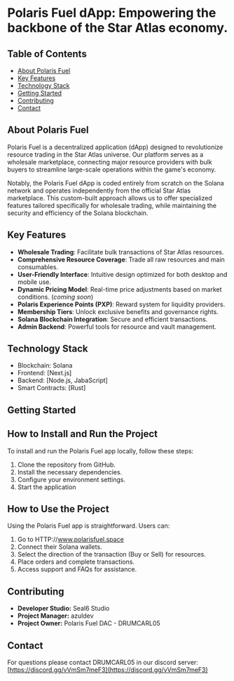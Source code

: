 # Polaris Fuel dApp: Empowering the backbone of the Star Atlas economy.

## Table of Contents
- [About Polaris Fuel](#about-polaris-fuel)
- [Key Features](#key-features)
- [Technology Stack](#technology-stack)
- [Getting Started](#getting-started)
- [Contributing](#contributing)
- [Contact](#contact)

## About Polaris Fuel

Polaris Fuel is a decentralized application (dApp) designed to revolutionize resource trading in the Star Atlas universe. Our platform serves as a wholesale marketplace, connecting major resource providers with bulk buyers to streamline large-scale operations within the game's economy. 

Notably, the Polaris Fuel dApp is coded entirely from scratch on the Solana network and operates independently from the official Star Atlas marketplace. This custom-built approach allows us to offer specialized features tailored specifically for wholesale trading, while maintaining the security and efficiency of the Solana blockchain.

## Key Features

- **Wholesale Trading**: Facilitate bulk transactions of Star Atlas resources.
- **Comprehensive Resource Coverage**: Trade all raw resources and main consumables.
- **User-Friendly Interface**: Intuitive design optimized for both desktop and mobile use.
- **Dynamic Pricing Model**: Real-time price adjustments based on market conditions.  (*coming soon*)
- **Polaris Experience Points (PXP)**: Reward system for liquidity providers.
- **Membership Tiers**: Unlock exclusive benefits and governance rights.
- **Solana Blockchain Integration**: Secure and efficient transactions.
- **Admin Backend**: Powerful tools for resource and vault management.

## Technology Stack

- Blockchain: Solana
- Frontend: [Next.js]
- Backend: [Node.js, JabaScript]
- Smart Contracts: [Rust]

## Getting Started

## How to Install and Run the Project

To install and run the Polaris Fuel app locally, follow these steps:

1. Clone the repository from GitHub.
2. Install the necessary dependencies.
3. Configure your environment settings.
4. Start the application

## How to Use the Project

Using the Polaris Fuel app is straightforward. Users can:

1. Go to HTTP://www.polarisfuel.space
2. Connect their Solana wallets.
3. Select the direction of the transaction (Buy or Sell) for resources.
4. Place orders and complete transactions.
5. Access support and FAQs for assistance.

## Contributing

- **Developer Studio:** Seal6 Studio
- **Project Manager:** azuldev
- **Project Owner:** Polaris Fuel DAC - DRUMCARL05


## Contact

For questions please contact DRUMCARL05 in our discord server: [https://discord.gg/vVmSm7meF3](https://discord.gg/vVmSm7meF3)


